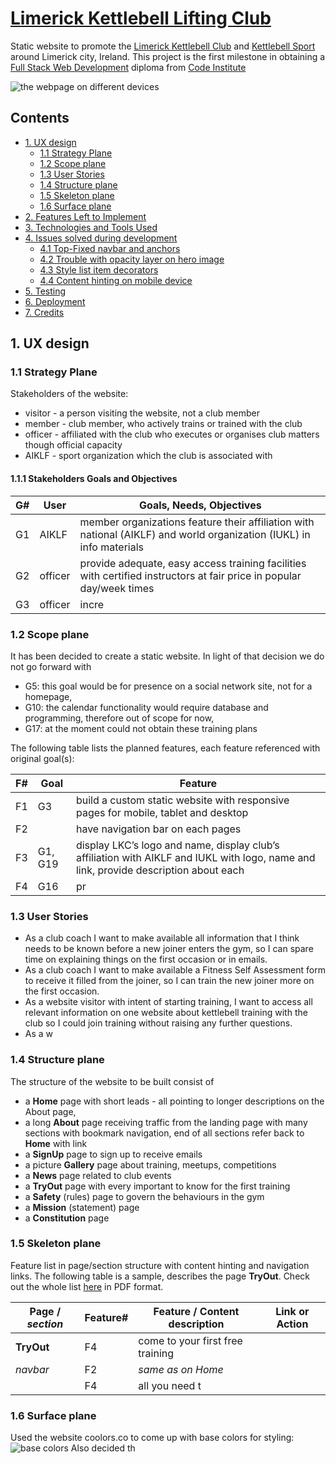 
# [Limerick Kettlebell Lifting Club](https://ruszkipista.github.io/cims01-lkc/)

Static website to promote the [Limerick Kettlebell Club](https://www.facebook.com/Limerick-Kettlebell-Club-201978196542853) and [Kettlebell Sport](https://en.wikipedia.org/wiki/Kettlebell_lifting) around Limerick city, Ireland. This project is the first milestone in obtaining a [Full Stack Web Development](https://codeinstitute.net/full-stack-software-development-diploma/) diploma from [Code Institute](https://codeinstitute.net/)

![the webpage on different devices](./assets/doc/responsive-am-i.png "the webpage on different size devices")

## Contents
- [1. UX design](#1-ux-design "1. UX design")
  - [1.1 Strategy Plane](#11-strategy-plane "1.1 Strategy Plane")
  - [1.2 Scope plane](#12-scope-plane "1.2 Scope plane")
  - [1.3 User Stories](#13-user-stories "1.3 User Stories")
  - [1.4 Structure plane](#14-structure-plane "1.4 Structure plane")
  - [1.5 Skeleton plane](#15-skeleton-plane "1.5 Skeleton plane")
  - [1.6 Surface plane](#16-surface-plane "1.6 Surface plane")
- [2. Features Left to Implement](#2-features-left-to-implement "2. Features Left to Implement")
- [3. Technologies and Tools Used](#3-technologies-and-tools-used "3. Technologies and Tools Used")
- [4. Issues solved during development](#4-issues-solved-during-development "4. Issues solved during development")
  - [4.1 Top-Fixed navbar and anchors](#41-top-fixed-navbar-and-anchors "4.1 Top-Fixed navbar and anchors")
  - [4.2 Trouble with opacity layer on hero image](#42-trouble-with-opacity-layer-on-hero-image "4.2 Trouble with opacity layer on hero image")
  - [4.3 Style list item decorators](#43-style-list-item-decorators "4.3 Style list item decorators")
  - [4.4 Content hinting on mobile device](#44-content-hinting-on-mobile-device "4.4 Content hinting on mobile device")
- [5. Testing](#5-testing "5. Testing")
- [6. Deployment](#6-deployment "6. Deployment")
- [7. Credits](#7-credits "7. Credits")

## 1. UX design
### 1.1 Strategy Plane
Stakeholders of the website:
- visitor - a person visiting the website, not a club member
- member - club member, who actively trains or trained with the club
- officer - affiliated with the club who executes or organises club matters though official capacity
- AIKLF - sport organization which the club is associated with

#### 1.1.1 Stakeholders Goals and Objectives
|G#|User|Goals, Needs, Objectives|
|--|----|------------------------|
|G1|AIKLF|member organizations feature their affiliation with national (AIKLF) and world organization (IUKL) in info materials|
|G2|officer|provide adequate, easy access training facilities with certified instructors at fair price in popular day/week times|
|G3|officer|incre

### 1.2 Scope plane
It has been decided to create a static website. In light of that decision we do not go forward with
- G5: this goal would be for presence on a social network site, not for a homepage,
- G10: the calendar functionality would require database and programming, therefore out of scope for now,
- G17: at the moment could not obtain these training plans

The following table lists the planned features, each feature referenced with original goal(s):

|F#|Goal|Feature|
|--|----|-------|
|F1|G3|build a custom static website with responsive pages for mobile, tablet and desktop|
|F2||have navigation bar on each pages|
|F3|G1, G19|display LKC’s logo and name, display club’s affiliation with AIKLF and IUKL with logo, name and link, provide description about each|
|F4|G16|pr

### 1.3 User Stories
* As a club coach I want to make available all information that I think needs to be known before a new joiner enters the gym, so I can spare time on explaining things on the first occasion or in emails.
* As a club coach I want to make available a Fitness Self Assessment form to receive it filled from the joiner, so I can train the new joiner more on the first occasion.
* As a website visitor with intent of starting training, I want to access all relevant information on one website about kettlebell training with the club so I could join training without raising any further questions.
* As a w

### 1.4 Structure plane
The structure of the website to be built consist of
- a **Home** page with short leads - all pointing to longer descriptions on the About page,
- a long **About** page receiving traffic from the landing page with many sections with bookmark navigation, end of all sections refer back to **Home** with link
- a **SignUp** page to sign up to receive emails
- a picture **Gallery** page about training, meetups, competitions
- a **News** page related to club events
- a **TryOut** page with every important to know for the first training
- a **Safety** (rules) page to govern the behaviours in the gym
- a **Mission** (statement) page
- a **Constitution** page

### 1.5 Skeleton plane
Feature list in page/section structure with content hinting and navigation links. The following table is a sample, describes the page **TryOut**. Check out the whole list [here](./assets/doc/ci-ms1-features.pdf) in PDF format.

|Page / *section*|Feature#|Feature / Content description|Link or Action|
|--------------|--------|-----------------------------|--------------|
|**TryOut**|F4|come to your first free training||
|*navbar*|F2|*same as on Home*||
||F4|all you need t

### 1.6 Surface plane
Used the website coolors.co to come up with base colors for styling:
![base colors](./assets/doc/color-palette.gif "Base colors")
Also decided th





















